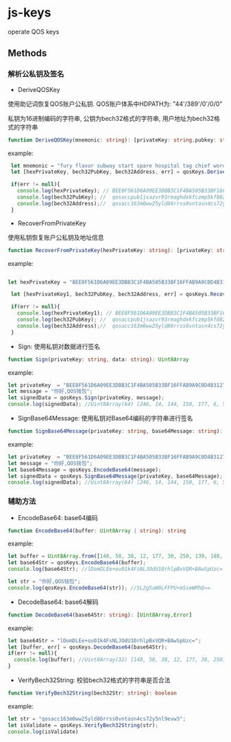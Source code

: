 # js-keys
operate QOS keys


## Methods

### 解析公私钥及签名 

*  DeriveQOSKey 

使用助记词恢复QOS账户公私钥. QOS账户体系中HDPATH为: "44'/389'/0'/0/0"

私钥为16进制编码的字符串, 公钥为bech32格式的字符串, 用户地址为bech32格式的字符串


```typescript
function DeriveQOSKey(mnemonic: string): [privateKey: string,pubkey: string,accAddress: string, err: Error]
```

example: 

```typescript
 let mnemonic = "fury flavor subway start spare hospital tag chief word start pencil borrow town mandate detect pencil cook bridge right scout remain this differ leader";
 let [hexPrivateKey, bech32PubKey, bech32Address, err] = qosKeys.DeriveQOSKey(mnemonic);

 if(err != null){
   console.log(hexPrivateKey); // BEE8F561D6A09EE3DBB3C1F4BA505B33BF16FFAB9A9C0D4B312762F81C975876943A260CB11EFA8BB4D64E05B0D2C939D535D2B865A41C55411F810304A95337
   console.log(bech32PubKey); //  qosaccpub1jsazvr93rmaghdxkfczmp5kf882nt54cvkjpc42pr7qsxp9f2vms2evj9l
   console.log(bech32Address);//  qosacc163m0ww25yld86rrss0vntasn4cs72y5nl9evw3
 }  

```

* RecoverFromPrivateKey

使用私钥恢复账户公私钥及地址信息

```typescript
function RecoverFromPrivateKey(hexPrivateKey: string): [privateKey: string,pubkey: string,accAddress: string, err: Error]
```

example:

```typescript

let hexPrivateKey = "BEE8F561D6A09EE3DBB3C1F4BA505B33BF16FFAB9A9C0D4B312762F81C975876943A260CB11EFA8BB4D64E05B0D2C939D535D2B865A41C55411F810304A95337";

 let [hexPrivateKey1, bech32PubKey, bech32Address, err] = qosKeys.RecoverFromPrivateKey(hexPrivateKey);

 if(err != null){
   console.log(hexPrivateKey1); // BEE8F561D6A09EE3DBB3C1F4BA505B33BF16FFAB9A9C0D4B312762F81C975876943A260CB11EFA8BB4D64E05B0D2C939D535D2B865A41C55411F810304A95337
   console.log(bech32PubKey); //  qosaccpub1jsazvr93rmaghdxkfczmp5kf882nt54cvkjpc42pr7qsxp9f2vms2evj9l
   console.log(bech32Address);//  qosacc163m0ww25yld86rrss0vntasn4cs72y5nl9evw3
 }  
```

* Sign: 使用私钥对数据进行签名

```typescript
function Sign(privateKey: string, data: string): Uint8Array
```

example: 

```typescript
let privateKey  = "BEE8F561D6A09EE3DBB3C1F4BA505B33BF16FFAB9A9C0D4B312762F81C975876943A260CB11EFA8BB4D64E05B0D2C939D535D2B865A41C55411F810304A95337";
let message = "你好,QOS钱包";
let signedData = qosKeys.Sign(privateKey, message);
console.log(signedData); //Uint8Array(64) [246, 14, 144, 150, 177, 6, 5, 1, 13, 242, 162, 41, 69, 213, 88, 145, 174, 185, 32, 212, 198, 218, 132, 209, 197, 103, 232, 65, 134, 20, 2, 249, 108, 246, 12, 220, 135, 61, 120, 127, 98, 45, 144, 181, 70, 4, 201, 231, 187, 228, 61, 143, 23, 132, 198, 79, 229, 10, 162, 224, 204, 208, 35, 1]
```

* SignBase64Message: 使用私钥对Base64编码的字符串进行签名

```typescript
function SignBase64Message(privateKey: string, base64Message: string): Uint8Array
```

example: 

```typescript
let privateKey  = "BEE8F561D6A09EE3DBB3C1F4BA505B33BF16FFAB9A9C0D4B312762F81C975876943A260CB11EFA8BB4D64E05B0D2C939D535D2B865A41C55411F810304A95337";
let message = "你好,QOS钱包";
let base64Message = qosKeys.EncodeBase64(message);
let signedData = qosKeys.SignBase64Message(privateKey, base64Message);
console.log(signedData); //Uint8Array(64) [246, 14, 144, 150, 177, 6, 5, 1, 13, 242, 162, 41, 69, 213, 88, 145, 174, 185, 32, 212, 198, 218, 132, 209, 197, 103, 232, 65, 134, 20, 2, 249, 108, 246, 12, 220, 135, 61, 120, 127, 98, 45, 144, 181, 70, 4, 201, 231, 187, 228, 61, 143, 23, 132, 198, 79, 229, 10, 162, 224, 204, 208, 35, 1]
```

### 辅助方法

* EncodeBase64: base64编码

```typescript
function EncodeBase64(buffer: Uint8Array | string): string
```

example: 

```typescript
let buffer = Uint8Array.from([148, 58, 38, 12, 177, 30, 250, 139, 180, 214, 78, 5, 176, 210, 201, 57, 213, 53, 210, 184, 101, 164, 28, 85, 65, 31, 129, 3, 4, 169, 83, 55]);
let base64Str = qosKeys.EncodeBase64(buffer);
console.log(base64Str); //lDomDLEe+ou01k4FsNLJOdU10rhlpBxVQR+BAwSpUzc=

let str = "你好,QOS钱包";
console.log(qosKeys.EncodeBase64(str)); //5L2g5aW9LFFPU+mSseWMhQ==


```

* DecodeBase64: base64解码

```typescript
function DecodeBase64(base64Str: string): [Uint8Array,Error]
```

example: 

```typescript
let base64Str = "lDomDLEe+ou01k4FsNLJOdU10rhlpBxVQR+BAwSpUzc=";
let [buffer, err] = qosKeys.DecodeBase64(base64Str);
if(err != null){
  console.log(buffer); //Uint8Array(32) [148, 58, 38, 12, 177, 30, 250, 139, 180, 214, 78, 5, 176, 210, 201, 57, 213, 53, 210, 184, 101, 164, 28, 85, 65, 31, 129, 3, 4, 169, 83, 55]
}
```


* VerifyBech32String: 校验bech32格式的字符串是否合法

```typescript
function VerifyBech32String(bech32Str: string): boolean
```

example:

```typescript
let str = "qosacc163m0ww25yld86rrss0vntasn4cs72y5nl9evw3";
let isValidate = qosKeys.VerifyBech32String(str);
console.log(isValidate)
```



